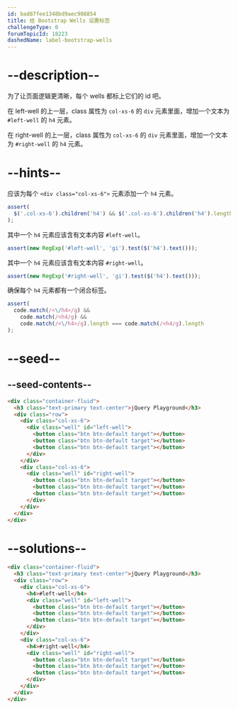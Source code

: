 ```yaml
---
id: bad87fee1348bd9aec908854
title: 给 Bootstrap Wells 设置标签
challengeType: 0
forumTopicId: 18223
dashedName: label-bootstrap-wells
---
```


# --description--

为了让页面逻辑更清晰，每个 wells 都标上它们的 id 吧。

在 left-well 的上一层，class 属性为 `col-xs-6` 的 `div` 元素里面，增加一个文本为 `#left-well` 的 `h4` 元素。

在 right-well 的上一层，class 属性为 `col-xs-6` 的 `div` 元素里面，增加一个文本为 `#right-well` 的 `h4` 元素。

# --hints--

应该为每个 `<div class="col-xs-6">` 元素添加一个 `h4` 元素。

```js
assert(
  $('.col-xs-6').children('h4') && $('.col-xs-6').children('h4').length > 1
);
```

其中一个 `h4` 元素应该含有文本内容 `#left-well`。

```js
assert(new RegExp('#left-well', 'gi').test($('h4').text()));
```

其中一个 `h4` 元素应该含有文本内容 `#right-well`。

```js
assert(new RegExp('#right-well', 'gi').test($('h4').text()));
```

确保每个 `h4` 元素都有一个闭合标签。

```js
assert(
  code.match(/<\/h4>/g) &&
    code.match(/<h4/g) &&
    code.match(/<\/h4>/g).length === code.match(/<h4/g).length
);
```

# --seed--

## --seed-contents--

```html
<div class="container-fluid">
  <h3 class="text-primary text-center">jQuery Playground</h3>
  <div class="row">
    <div class="col-xs-6">
      <div class="well" id="left-well">
        <button class="btn btn-default target"></button>
        <button class="btn btn-default target"></button>
        <button class="btn btn-default target"></button>
      </div>
    </div>
    <div class="col-xs-6">
      <div class="well" id="right-well">
        <button class="btn btn-default target"></button>
        <button class="btn btn-default target"></button>
        <button class="btn btn-default target"></button>
      </div>
    </div>
  </div>
</div>
```

# --solutions--

```html
<div class="container-fluid">
  <h3 class="text-primary text-center">jQuery Playground</h3>
  <div class="row">
    <div class="col-xs-6">
      <h4>#left-well</h4>
      <div class="well" id="left-well">
        <button class="btn btn-default target"></button>
        <button class="btn btn-default target"></button>
        <button class="btn btn-default target"></button>
      </div>
    </div>
    <div class="col-xs-6">
      <h4>#right-well</h4>
      <div class="well" id="right-well">
        <button class="btn btn-default target"></button>
        <button class="btn btn-default target"></button>
        <button class="btn btn-default target"></button>
      </div>
    </div>
  </div>
</div>
```
